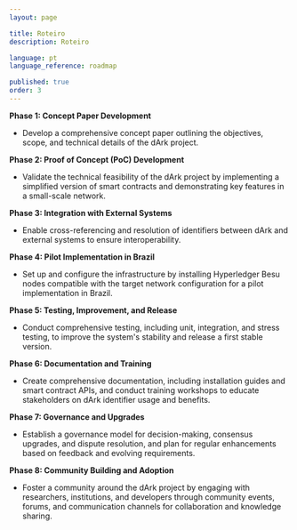 ```yaml
---
layout: page

title: Roteiro
description: Roteiro

language: pt
language_reference: roadmap

published: true
order: 3
---
```



**Phase 1: Concept Paper Development**
- Develop a comprehensive concept paper outlining the objectives, scope, and technical details of the dArk project.

**Phase 2: Proof of Concept (PoC) Development**
- Validate the technical feasibility of the dArk project by implementing a simplified version of smart contracts and demonstrating key features in a small-scale network.

**Phase 3: Integration with External Systems**
- Enable cross-referencing and resolution of identifiers between dArk and external systems to ensure interoperability.

**Phase 4: Pilot Implementation in Brazil**
- Set up and configure the infrastructure by installing Hyperledger Besu nodes compatible with the target network configuration for a pilot implementation in Brazil.

**Phase 5: Testing, Improvement, and Release**
- Conduct comprehensive testing, including unit, integration, and stress testing, to improve the system's stability and release a first stable version.

**Phase 6: Documentation and Training**
- Create comprehensive documentation, including installation guides and smart contract APIs, and conduct training workshops to educate stakeholders on dArk identifier usage and benefits.

**Phase 7: Governance and Upgrades**
- Establish a governance model for decision-making, consensus upgrades, and dispute resolution, and plan for regular enhancements based on feedback and evolving requirements.

**Phase 8: Community Building and Adoption**
- Foster a community around the dArk project by engaging with researchers, institutions, and developers through community events, forums, and communication channels for collaboration and knowledge sharing.